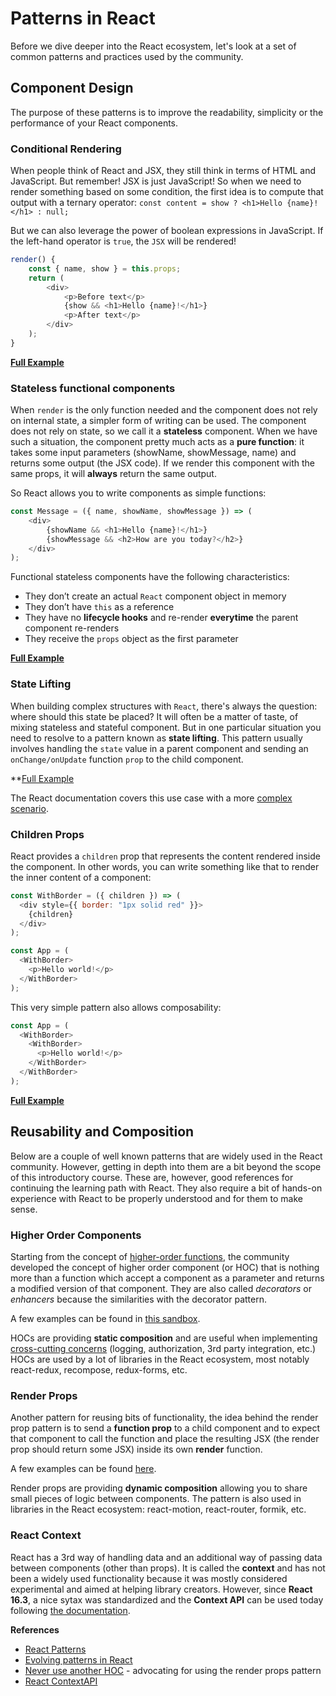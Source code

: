 # Patterns in React
Before we dive deeper into the React ecosystem, let's look at a set of common patterns and practices used by the community.

## Component Design
The purpose of these patterns is to improve the readability, simplicity or the performance of your React components.

### Conditional Rendering
When people think of React and JSX, they still think in terms of HTML and JavaScript. But remember! JSX is just JavaScript! So when we need to render something based on some condition, the first idea is to compute that output with a ternary operator:
```const content = show ? <h1>Hello {name}!</h1> : null;```

But we can also leverage the power of boolean expressions in JavaScript. If the left-hand operator is `true`, the `JSX` will be rendered!
```javascript
render() {
    const { name, show } = this.props;
    return (
        <div>
            <p>Before text</p>
            {show && <h1>Hello {name}!</h1>}
            <p>After text</p>
        </div>
    );
}
```

**[Full Example](https://codesandbox.io/s/l4v80652ol)**

### Stateless functional components
When `render` is the only function needed and the component does not rely on internal state, a simpler form of writing can be used. The component does not rely on state, so we call it a **stateless** component. When we have such a situation, the component pretty much acts as a **pure function**: it takes some input parameters (showName, showMessage, name) and returns some output (the JSX code). If we render this component with the same props, it will **always** return the same output.

So React allows you to write components as simple functions:

```javascript
const Message = ({ name, showName, showMessage }) => (
    <div>
        {showName && <h1>Hello {name}!</h1>}
        {showMessage && <h2>How are you today?</h2>}
    </div>
);
```

Functional stateless components have the following characteristics:
* They don’t create an actual `React` component object in memory
* They don’t have `this` as a reference
* They have no **lifecycle hooks** and re-render **everytime** the parent component re-renders
* They receive the `props` object as the first parameter

**[Full Example](https://codesandbox.io/s/18o6z78nm3)**

### State Lifting
When building complex structures with `React`, there's always the question: where should this state be placed? It will often be a matter of taste, of mixing stateless and stateful component. But in one particular situation you need to resolve to a pattern known as **state lifting**. This pattern usually involves handling the `state` value in a parent component and sending an `onChange/onUpdate` function `prop` to the child component.

**[Full Example](https://codesandbox.io/s/qvz0qr29l6)

The React documentation covers this use case with a more [complex scenario](https://reactjs.org/docs/lifting-state-up.html).

### Children Props
React provides a `children` prop that represents the content rendered inside the component. In other words, you can write something like that to render the inner content of a component:

```javascript
const WithBorder = ({ children }) => (
  <div style={{ border: "1px solid red" }}>
    {children}
  </div>
);

const App = (
  <WithBorder>
    <p>Hello world!</p>
  </WithBorder>
);
```

This very simple pattern also allows composability:
```javascript
const App = (
  <WithBorder>
    <WithBorder>
      <p>Hello world!</p>
    </WithBorder>
  </WithBorder>
);
```

**[Full Example](https://codesandbox.io/s/8xj528p53j)**

## Reusability and Composition
Below are a couple of well known patterns that are widely used in the React community. However, getting in depth into them are a bit beyond the scope of this introductory course. These are, however, good references for continuing the learning path with React. They also require a bit of hands-on experience with React to be properly understood and for them to make sense.

### Higher Order Components
Starting from the concept of [higher-order functions](https://eloquentjavascript.net/05_higher_order.html), the community developed the concept of higher order component (or HOC) that is nothing more than a function which accept a component as a parameter and returns a modified version of that component. They are also called *decorators* or *enhancers* because the similarities with the decorator pattern.

A few examples can be found in [this sandbox](https://codesandbox.io/s/vv198n1y00).

HOCs are providing **static composition** and are useful when implementing [cross-cutting concerns](https://en.wikipedia.org/wiki/Cross-cutting_concern) (logging, authorization, 3rd party integration, etc.) HOCs are used by a lot of libraries in the React ecosystem, most notably react-redux, recompose, redux-forms, etc.

### Render Props
Another pattern for reusing bits of functionality, the idea behind the render prop pattern is to send a **function prop** to a child component and to expect that component to call the function and place the resulting JSX (the render prop should return some JSX) inside its own **render** function.

A few examples can be found [here](https://codesandbox.io/s/nk9jvnp3wp).

Render props are providing **dynamic composition** allowing you to share small pieces of logic between components. The pattern is also used in libraries in the React ecosystem: react-motion, react-router, formik, etc.

### React Context
React has a 3rd way of handling data and an additional way of passing data between components (other than props). It is called the **context** and has not been a widely used functionality because it was mostly considered experimental and aimed at helping library creators. However, since **React 16.3**, a nice sytax was standardized and the **Context API** can be used today following [the documentation](https://reactjs.org/docs/context.html).

**References**
* [React Patterns](https://reactpatterns.com/)
* [Evolving patterns in React](https://medium.freecodecamp.org/evolving-patterns-in-react-116140e5fe8f)
* [Never use another HOC](https://www.youtube.com/watch?v=BcVAq3YFiuc) - advocating for using the render props pattern
* [React ContextAPI](https://medium.com/dailyjs/reacts-%EF%B8%8F-new-context-api-70c9fe01596b)
